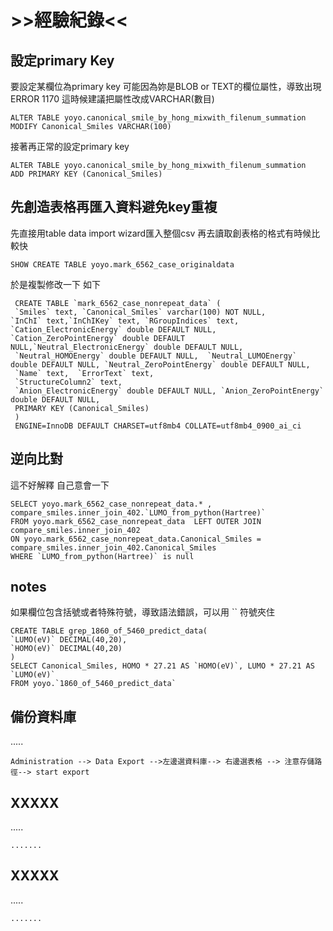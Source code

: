 # >>經驗紀錄<< #


## 設定primary Key ##

要設定某欄位為primary key 可能因為妳是BLOB or TEXT的欄位屬性，導致出現ERROR 1170
這時候建議把屬性改成VARCHAR(數目)
```
ALTER TABLE yoyo.canonical_smile_by_hong_mixwith_filenum_summation
MODIFY Canonical_Smiles VARCHAR(100)
```
接著再正常的設定primary key

```
ALTER TABLE yoyo.canonical_smile_by_hong_mixwith_filenum_summation
ADD PRIMARY KEY (Canonical_Smiles)
```

## 先創造表格再匯入資料避免key重複 ##

先直接用table data import wizard匯入整個csv 再去讀取創表格的格式有時候比較快

```
SHOW CREATE TABLE yoyo.mark_6562_case_originaldata
```

於是複製修改一下 如下
```
 CREATE TABLE `mark_6562_case_nonrepeat_data` (
 `Smiles` text, `Canonical_Smiles` varchar(100) NOT NULL,
`InChI` text,`InChIKey` text, `RGroupIndices` text, 
`Cation_ElectronicEnergy` double DEFAULT NULL, `Cation_ZeroPointEnergy` double DEFAULT NULL,`Neutral_ElectronicEnergy` double DEFAULT NULL,
 `Neutral_HOMOEnergy` double DEFAULT NULL,  `Neutral_LUMOEnergy` double DEFAULT NULL, `Neutral_ZeroPointEnergy` double DEFAULT NULL, 
 `Name` text,  `ErrorText` text,
 `StructureColumn2` text,
 `Anion_ElectronicEnergy` double DEFAULT NULL, `Anion_ZeroPointEnergy` double DEFAULT NULL,
 PRIMARY KEY (Canonical_Smiles)
 )
 ENGINE=InnoDB DEFAULT CHARSET=utf8mb4 COLLATE=utf8mb4_0900_ai_ci
```

## 逆向比對 ##
這不好解釋 自己意會一下

```
SELECT yoyo.mark_6562_case_nonrepeat_data.* , compare_smiles.inner_join_402.`LUMO_from_python(Hartree)`
FROM yoyo.mark_6562_case_nonrepeat_data  LEFT OUTER JOIN compare_smiles.inner_join_402 
ON yoyo.mark_6562_case_nonrepeat_data.Canonical_Smiles = compare_smiles.inner_join_402.Canonical_Smiles
WHERE `LUMO_from_python(Hartree)` is null
```


## notes ##
如果欄位包含括號或者特殊符號，導致語法錯誤，可以用 `` 符號夾住

```
CREATE TABLE grep_1860_of_5460_predict_data(
`LUMO(eV)` DECIMAL(40,20),
`HOMO(eV)` DECIMAL(40,20)
)
SELECT Canonical_Smiles, HOMO * 27.21 AS `HOMO(eV)`, LUMO * 27.21 AS `LUMO(eV)`
FROM yoyo.`1860_of_5460_predict_data`
```



## 備份資料庫 ##
.....

```
Administration --> Data Export -->左邊選資料庫--> 右邊選表格 --> 注意存儲路徑--> start export
```





## XXXXX ##
.....

```
.......
```




## XXXXX ##
.....

```
.......
```
